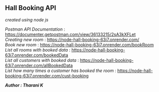 ## Hall Booking API
*created using node js*

*Postman API Documentation* : https://documenter.getpostman.com/view/36133215/2sA3kXFLet   
*Creating new room* : https://node-hall-booking-63i7.onrender.com/   
*Book new room* : https://node-hall-booking-63i7.onrender.com/bookRoom   
*List all rooms with booked data* : https://node-hall-booking-63i7.onrender.com/bookedData   
*List all customers with booked data* : https://node-hall-booking-63i7.onrender.com/allBookedData   
*List how many times a customer has booked the room* : https://node-hall-booking-63i7.onrender.com/cust-booking   

***Author : Tharani K***